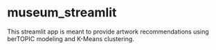# museum_streamlit
This streamlit app is meant to provide artwork recommendations using berTOPIC modeling and K-Means clustering. 